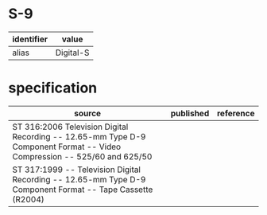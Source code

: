 # S-9
| identifier | value
| --------- | -----
| alias     | Digital-S

# specification
| source | published | reference
| ------ | --------- | ---------
| ST 316:2006 Television Digital Recording -- 12.65-mm Type D-9 Component Format -- Video Compression -- 525/60 and 625/50
| ST 317:1999 -- Television Digital Recording -- 12.65-mm Type D-9 Component Format -- Tape Cassette (R2004)
